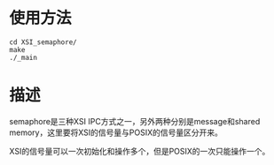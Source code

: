 # 使用方法
```
cd XSI_semaphore/
make
./_main

```

# 描述
semaphore是三种XSI IPC方式之一，另外两种分别是message和shared memory，这里要将XSI的信号量与POSIX的信号量区分开来。

XSI的信号量可以一次初始化和操作多个，但是POSIX的一次只能操作一个。

